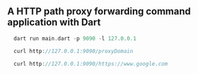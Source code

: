 ## A HTTP path proxy forwarding command application with Dart
```dart
  dart run main.dart -p 9090 -l 127.0.0.1

  curl http://127.0.0.1:9090/proxyDomain
  
  curl http://127.0.0.1:9090/https://www.google.com
```
